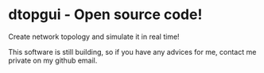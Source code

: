 # dtopgui - Open source code!
Create network topology and simulate it in real time!

This software is still building, so if you have any advices for me, contact me private on my github email.
